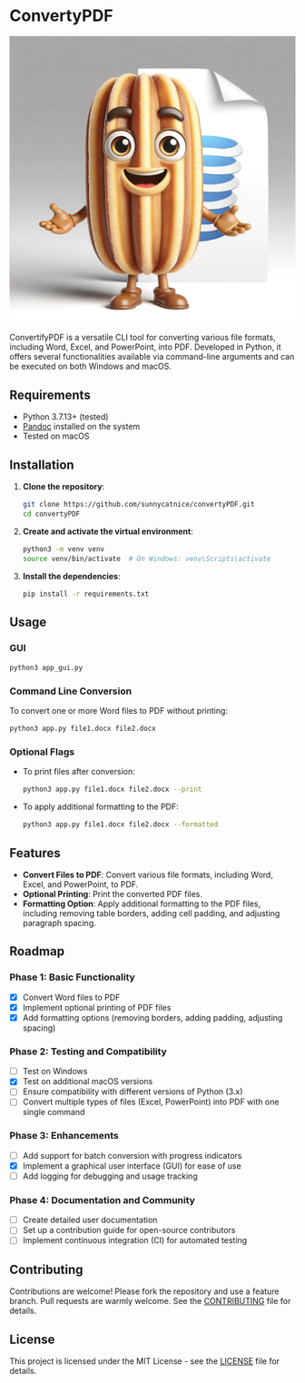 # ConvertyPDF

![Churro Mascot](./assets/convertyPDF_churro_mascotte.png)

ConvertifyPDF is a versatile CLI tool for converting various file formats, including Word, Excel, and PowerPoint, into PDF. Developed in Python, it offers several functionalities available via command-line arguments and can be executed on both Windows and macOS.

## Requirements

- Python 3.7.13+ (tested)
- [Pandoc](https://pandoc.org/installing.html) installed on the system
- Tested on macOS

## Installation

1. **Clone the repository**:

   ```sh
   git clone https://github.com/sunnycatnice/convertyPDF.git
   cd convertyPDF
   ```

2. **Create and activate the virtual environment**:

   ```sh
   python3 -m venv venv
   source venv/bin/activate  # On Windows: venv\Scripts\activate
   ```

3. **Install the dependencies**:

   ```sh
   pip install -r requirements.txt
   ```

## Usage

### GUI

```sh
python3 app_gui.py
```

### Command Line Conversion

To convert one or more Word files to PDF without printing:

```sh
python3 app.py file1.docx file2.docx
```

### Optional Flags

- To print files after conversion:

  ```sh
  python3 app.py file1.docx file2.docx --print
  ```

- To apply additional formatting to the PDF:

  ```sh
  python3 app.py file1.docx file2.docx --formatted
  ```

## Features

- **Convert Files to PDF**: Convert various file formats, including Word, Excel, and PowerPoint, to PDF.
- **Optional Printing**: Print the converted PDF files.
- **Formatting Option**: Apply additional formatting to the PDF files, including removing table borders, adding cell padding, and adjusting paragraph spacing.

## Roadmap

### Phase 1: Basic Functionality

- [x] Convert Word files to PDF
- [x] Implement optional printing of PDF files
- [x] Add formatting options (removing borders, adding padding, adjusting spacing)

### Phase 2: Testing and Compatibility

- [ ] Test on Windows
- [x] Test on additional macOS versions
- [ ] Ensure compatibility with different versions of Python (3.x)
- [ ] Convert multiple types of files (Excel, PowerPoint) into PDF with one single command

### Phase 3: Enhancements

- [ ] Add support for batch conversion with progress indicators
- [x] Implement a graphical user interface (GUI) for ease of use
- [ ] Add logging for debugging and usage tracking

### Phase 4: Documentation and Community

- [ ] Create detailed user documentation
- [ ] Set up a contribution guide for open-source contributors
- [ ] Implement continuous integration (CI) for automated testing

## Contributing

Contributions are welcome! Please fork the repository and use a feature branch. Pull requests are warmly welcome. See the [CONTRIBUTING](CONTRIBUTING.md) file for details.

## License

This project is licensed under the MIT License - see the [LICENSE](LICENSE) file for details.
